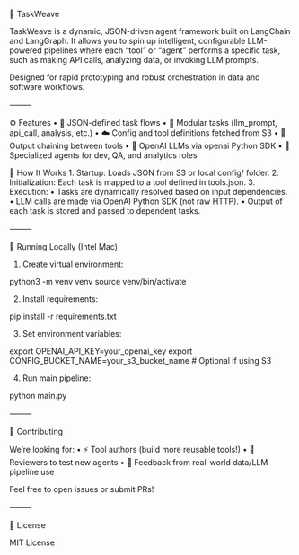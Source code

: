 🧠 TaskWeave

TaskWeave is a dynamic, JSON-driven agent framework built on LangChain and LangGraph. It allows you to spin up intelligent, configurable LLM-powered pipelines where each “tool” or “agent” performs a specific task, such as making API calls, analyzing data, or invoking LLM prompts.

Designed for rapid prototyping and robust orchestration in data and software workflows.

⸻

⚙️ Features
	•	🔄 JSON-defined task flows
	•	🧩 Modular tasks (llm_prompt, api_call, analysis, etc.)
	•	☁️ Config and tool definitions fetched from S3
	•	🔗 Output chaining between tools
	•	🧠 OpenAI LLMs via openai Python SDK
	•	👥 Specialized agents for dev, QA, and analytics roles


🧠 How It Works
	1.	Startup: Loads JSON from S3 or local config/ folder.
	2.	Initialization: Each task is mapped to a tool defined in tools.json.
	3.	Execution:
	•	Tasks are dynamically resolved based on input dependencies.
	•	LLM calls are made via OpenAI Python SDK (not raw HTTP).
	•	Output of each task is stored and passed to dependent tasks.

⸻

🚀 Running Locally (Intel Mac)

1. Create virtual environment:

python3 -m venv venv
source venv/bin/activate

2. Install requirements:

pip install -r requirements.txt

3. Set environment variables:

export OPENAI_API_KEY=your_openai_key
export CONFIG_BUCKET_NAME=your_s3_bucket_name  # Optional if using S3

4. Run main pipeline:

python main.py


⸻

🧠 Contributing

We’re looking for:
	•	⚡ Tool authors (build more reusable tools!)
	•	🧪 Reviewers to test new agents
	•	🧠 Feedback from real-world data/LLM pipeline use

Feel free to open issues or submit PRs!

⸻

📄 License

MIT License
